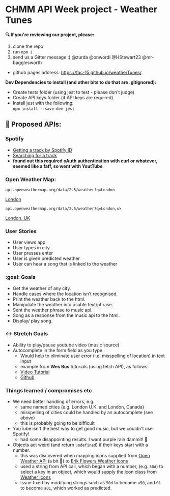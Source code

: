 # CHMM API Week project - Weather Tunes


**:mag: If you're reviewing our project, please:**
1. clone the repo 
2. run `npm i`
3. send us a Gitter message :) @zurda @onwordi @HStewart23 @mr-bagglesworth

- github pages address: https://fac-15.github.io/weatherTunes/.

**Dev Dependencies to install (and other bits to do that are .gitignored):**
- Create tests folder (using jest to test - please don't judge)
- Create API keys folder (if API keys are required)
- Install jest with the following:  
    ```npm install --save-dev jest```



## :ring: Proposed APIs:

### Spotify
 - [Getting a track by Spotify ID](https://developer.spotify.com/documentation/web-api/reference/tracks/get-track/)
 - [Searching for a track](https://developer.spotify.com/documentation/web-api/reference/search/search/)
 - **found out this required oAuth authentication with curl or whatever, seemed like a faff, so went with YoutTube**

### Open Weather Map:

```
api.openweathermap.org/data/2.5/weather?q=London
```
[London](api.openweathermap.org/data/2.5/weather?q=London)

```
api.openweathermap.org/data/2.5/weather?q=London,uk
```
[London, UK](api.openweathermap.org/data/2.5/weather?q=London,uk)


### User Stories
- User views app
- User types in city
- User presses enter
- User is given predicted weather
- User can hear a song that is linked to the weather

### :goal: Goals
- Get the weather of any city.
- Handle cases where the location isn’t recognised.
- Print the weather back to the html.
- Manipulate the weather into usable text/phrase.
- Sent the weather phrase to music api.
- Song as a response from the music api to the html.
- Display/ play song.

### :left_right_arrow: Stretch Goals
- Ability to play/pause youtube video (music source)
- Autocomplete in the form field as you type
    - Would help to eliminate user error (i.e. misspelling of location) in text input
    - example from **Wes Bos** tutorials (using fetch API), as follows:
    - [Video Tutorial](https://www.youtube.com/watch?v=y4gZMJKAeWs)
    - [Github](https://github.com/wesbos/JavaScript30/tree/master/06%20-%20Type%20Ahead)


### Things learned / compromises etc
- We need better handling of errors, e.g.
    - same named cities (e.g. London U.K. and London, Canada)
    - misspelling of cities could be handled by an autocomplete (see above)
    - this is probably going to be difficult
- YouTube isn't the best way to get good music, but we couldn't use Spotify!
    - had some disappointing results. I want purple rain dammit! :purple_heart:
- Objects act weird (and return `undefined`) if their keys start with a number.
    - this was discovered when mapping icons supplied from [Open Weather API](https://openweathermap.org/weather-conditions) (a bit :shit:) to [Erik Flowers Weather Icons](https://erikflowers.github.io/weather-icons/)
    - used a string from API call, which began with a number, (e.g. `50d`) to select a key in an object, which would supply the icon class from [Weather Icons](https://erikflowers.github.io/weather-icons/)
    - issue fixed by modifying strings such as `50d` to become `a50`, and `01` to become `a01`, which worked as predicted.
